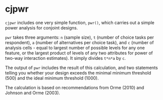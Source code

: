 # cjpwr
`cjpwr` includes one very simple function, `pwr()`, which carries out a simple power analysis for conjoint designs.   

`pwr` takes three arguments: `n` (sample size), `t` (number of choice tasks per respondent), `a` (number of alternatives per choice task), and `c` (number of analysis cells - equal to largest number of possible levels for any one feature, or the largest product of levels of any two attributes for power of two-way interaction estimates). It simply divides `t*n*a` by `c`.  

The output of `pwr` includes the result of this calculation, and two statements telling you whether your design exceeds the minimal minimum threshold (500) and the ideal minimum threshold (1000).  

The calculation is based on recommendations from Orme (2010) and Johnson and Orme (2003).
